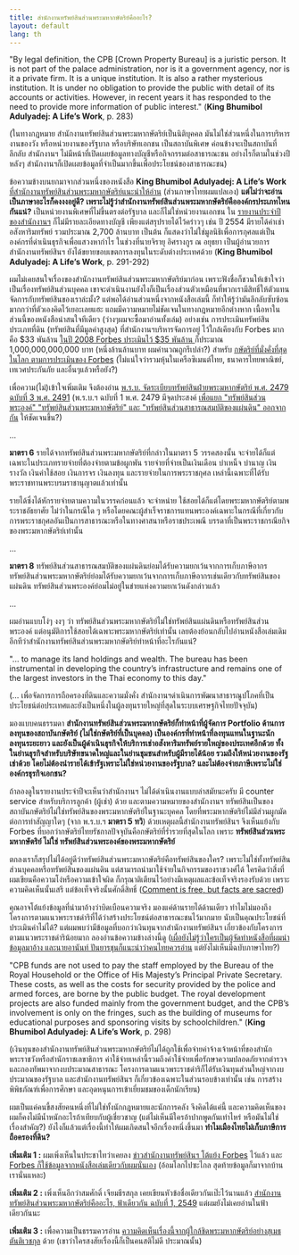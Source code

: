```yaml
---
title: สำนักงานทรัพย์สินส่วนพระมหากษัตริย์คืออะไร?
layout: default
lang: th
---
```


<p>"By legal definition, the CPB [Crown Property Bureau] is a juristic person. It is not part of the palace administration, nor is it a government agency, nor is it a private firm. It is a unique institution. It is also a rather mysterious institution. It is under no obligation to provide the public with detail of its accounts or activities. However, in recent years it has responded to the need to provide more information of public interest." (<strong>King Bhumibol Adulyadej: A Life’s Work</strong>, p. 283)</p>
<p>(ในทางกฎหมาย สำนักงานทรัพย์สินส่วนพระมหากษัตริย์เป็นนิติบุคคล มันไม่ใช่ส่วนหนึ่งในการบริหารงานของวัง หรือหน่วยงานของรัฐบาล หรือบริษัทเอกชน เป็นสถาบันพิเศษ ค่อนข้างจะเป็นสถาบันที่ลึกลับ สำนักงานฯ ไม่มีหน้าที่เปิดเผยข้อมูลทางบัญชีหรือกิจกรรมต่อสาธารณะชน อย่างไรก็ตามในช่วงปีหลังๆ สำนักงานฯก็เปิดเผยข้อมูลที่จำเป็นมากขึ้นเพื่อประโยชน์ของสาธารณะชน)</p>
<p>ข้อความข้างบนยกมาจากส่วนหนึ่งของหนังสือ <strong>King Bhumibol Adulyadej: A Life’s Work</strong> <a href="http://www.crownproperty.or.th/home/main2.php?sec=book">ที่สำนักงานทรัพย์สินส่วนพระมหากษัตริย์แนะนำให้อ่าน</a> (ส่วนภาษาไทยผมแปลเอง) <strong>แต่ไม่ว่าจะอ่านเป็นภาษาอะไรก็คงงงอยู่ดี? เพราะไม่รู้ว่าสำนักงานทรัพย์สินส่วนพระมหากษัตริย์คือองค์กรประเภทไหนกันแน่?</strong> เป็นหน่วยงานพิเศษที่ไม่ขึ้นตรงต่อรัฐบาล และก็ไม่ใช่หน่วยงานเอกชน ใน <a href="http://www.crownproperty.or.th/home/main2.php?sec=annual_report">รายงานประจำปีของสำนักงานฯ</a> ก็ไม่มีรายละเอียดทางบัญชี เพียงแต่สรุปรายได้ไว้คร่าวๆ เช่น ปี 2554 มีรายได้ค่าเช่าอสังหาริมทรัพย์ รวมประมาณ 2,700 ล้านบาท เป็นต้น ก็แสดงว่าไม่ใช่มูลนิธิเพื่อการกุศลแต่เป็นองค์กรที่ดำเนินธุรกิจเพื่อแสวงหากำไร ในช่วงที่นายจิรายุ อิศรางกูร ณ อยุธยา เป็นผู้อำนวยการ สำนักงานทรัพย์สินฯ ยังได้ขยายขอบเขตการลงทุนในระดับต่างประเทศด้วย (<strong>King Bhumibol Adulyadej: A Life’s Work</strong>, p. 291-292)</p>
<p>ผมไม่เคยสนใจเรื่องของสำนักงานทรัพย์สินส่วนพระมหากษัตริย์มาก่อน เพราะฟังชื่อก็ชวนให้เข้าใจว่าเป็นเรื่องทรัพย์สินส่วนบุคคล เขาจะดำเนินงานยังไงก็เป็นเรื่องส่วนตัวเหมือนที่พวกเรามีสิทธิ์ให้ตัวแทนจัดการกับทรัพย์สินของเราล่ะมั้ง? แต่พอได้อ่านส่วนหนึ่งจากหนังสือเล่มนี้ ก็ทำให้รู้ว่ามันลึกลับซับซ้อนมากกว่าที่ตัวเองคิดไว้เยอะเลยแฮะ แถมมีความหมายไม่ชัดเจนในทางกฎหมายอีกต่างหาก เนื้อหาในส่วนนี้ของหนังสือน่าสนใจทีเดียว (ว่างๆผมจะซื้อมาอ่านทั้งเล่ม) อย่างเช่น การประเมินทรัพย์สินประเภทที่ดิน (ทรัพย์สินที่มีมูลค่าสูงสุด) ที่สำนักงานฯบริหารจัดการอยู่ ไว้ใกล้เคียงกับ Forbes มาก คือ $33 พันล้าน <a href="http://www.forbes.com/global/2008/0901/032.html">ในปี 2008 Forbes ประเมินไว้ $35 พันล้าน </a> ก็ประมาณ 1,000,000,000,000 บาท (หนึ่งล้านล้านบาท ผมคำนวณถูกรึเปล่า?) สำหรับ <a href="http://www.forbes.com/sites/simonmontlake/2012/01/20/in-thailand-a-rare-peek-at-his-majestys-balance-sheet/">กษัตริย์ที่มั่งคั่งที่สุดในโลก ตามการประเมินของ Forbes</a> (ไม่แน่ใจว่ารวมหุ้นในเครือซิเมนต์ไทย, ธนาคารไทยพาณิชย์, เทเวศประกันภัย และอื่นๆแล้วหรือยัง?)</p>
<p>เพื่อความ(ไม่)เข้าใจเพิ่มเติม จึงต้องอ่าน <a href="http://www.kodmhai.com/m4/m4-4/h13/m1-9.html">พ.ร.บ. จัดระเบียบทรัพย์สินฝ่ายพระมหากษัตริย์ พ.ศ. 2479 ฉบับที่ 3 พ.ศ. 2491</a> (พ.ร.บ.ฯ ฉบับที่ 1 พ.ศ. 2479 มีจุดประสงค์ <a href="http://www.crownproperty.or.th/home/main2.php?sec=history">เพื่อแยก "ทรัพย์สินส่วนพระองค์" "ทรัพย์สินส่วนพระมหากษัตริย์" และ "ทรัพย์สินส่วนสาธารณสมบัติของแผ่นดิน" ออกจากกัน</a> ให้ชัดเจนขึ้น?)</p>
<p>...</p>
<p><strong>มาตรา 6</strong> รายได้จากทรัพย์สินส่วนพระมหากษัตริย์ที่กล่าวในมาตรา 5 วรรคสองนั้น จะจ่ายได้ก็แต่เฉพาะในประเภทรายจ่ายที่ต้องจ่ายตามข้อผูกพัน รายจ่ายที่จ่ายเป็นเงินเดือน บำเหน็จ บำนาญ เงินรางวัล เงินค่าใช้สอย เงินการจร เงินลงทุน และรายจ่ายในการพระราชกุศล เหล่านี้เฉพาะที่ได้รับพระราชทานพระบรมราชานุญาตแล้วเท่านั้น</p>
<p>รายได้ซึ่งได้หักรายจ่ายตามความในวรรคก่อนแล้ว จะจำหน่าย ใช้สอยได้ก็แต่โดยพระมหากษัตริย์ตามพระราชอัธยาศัย ไม่ว่าในกรณีใด ๆ หรือโดยคณะผู้สำเร็จราชการแทนพระองค์เฉพาะในกรณีที่เกี่ยวกับการพระราชกุศลอันเป็นการสาธารณะหรือในทางศาสนาหรือราชประเพณี บรรดาที่เป็นพระราชกรณียกิจของพระมหากษัตริย์เท่านั้น</p>
<p>...</p>
<p><strong>มาตรา 8</strong> ทรัพย์สินส่วนสาธารณสมบัติของแผ่นดินย่อมได้รับความยกเว้นจากการเก็บภาษีอากร ทรัพย์สินส่วนพระมหากษัตริย์ย่อมได้รับความยกเว้นจากการเก็บภาษีอากรเช่นเดียวกับทรัพย์สินของแผ่นดิน ทรัพย์สินส่วนพระองค์ย่อมไม่อยู่ในข่ายแห่งความยกเว้นดังกล่าวแล้ว</p>
<p>...</p>
<p>ผมอ่านแบบโง่ๆ งงๆ ว่า ทรัพย์สินส่วนพระมหากษัตริย์ไม่ใช่ทรัพย์สินแผ่นดินหรือทรัพย์สินส่วนพระองค์ แต่อนุมัติการใช้สอยได้เฉพาะพระมหากษัตริย์เท่านั้น เลยต้องย้อนกลับไปอ่านหนังสือเล่มเดิมอีกทีว่าสำนักงานทรัพย์สินส่วนพระมหากษัตริย์ทำหน้าที่อะไรกันแน่?</p>
<p>"... to manage its land holdings and wealth. The bureau has been instrumental in developing the country’s infrastructure and remains one of the largest investors in the Thai economy to this day." </p>
<p>(... เพื่อจัดการการถือครองที่ดินและความมั่งคั่ง สำนักงานฯดำเนินการพัฒนาสาธารณูปโภคที่เป็นประโยชน์ต่อประเทศและยังเป็นหนึ่งในผู้ลงทุนรายใหญ่ที่สุดในระบบเศรษฐกิจไทยปัจจุบัน)</p>
<p>มองแบบคนธรรมดา <strong>สำนักงานทรัพย์สินส่วนพระมหากษัตริย์ก็ทำหน้าที่ผู้จัดการ Portfolio ด้านการลงทุนของสถาบันกษัตริย์ (ไม่ใช่กษัตริย์ที่เป็นบุคคล) เป็นองค์กรที่ทำหน้าที่ลงทุนแทนในฐานะนักลงทุนระยะยาว และยังเป็นผู้ดำเนินธุรกิจให้บริการเช่าอสังหาริมทรัพย์รายใหญ่ของประเทศอีกด้วย ทั้งในย่านธุรกิจสำหรับบริษัทขนาดใหญ่และในย่านชุมชนสำหรับผู้มีรายได้น้อย รวมถึงให้หน่วยงานของรัฐเช่าด้วย โดยไม่ต้องนำรายได้เข้ารัฐเพราะไม่ใช่หน่วยงานของรัฐบาล? และไม่ต้องจ่ายภาษีเพราะไม่ใช่องค์กรธุรกิจเอกชน?</strong> </p>
<p>ถ้าลองดูในรายงานประจำปีจะเห็นว่าสำนักงานฯ ไม่ได้ดำเนินงานแบบล่าสมัยนะครับ มี counter service สำหรับบริการลูกค้า (ผู้เช่า) ด้วย และตามความหมายของสำนักงานฯ ทรัพย์สินเป็นของสถาบันกษัตริย์ไม่ใช่ทรัพย์สินของพระมหากษัตริย์ในฐานะบุคคล โดยที่พระมหากษัตริย์ไม่มีส่วนผูกมัดต่อการทำสัญญาใดๆ (จาก พ.ร.บ.ฯ <strong>มาตรา 5 ทวิ</strong>) ด้วยเหตุผลนี้สำนักงานทรัพย์สินฯ จึงเห็นแย้งกับ Forbes ที่บอกว่ากษัตริย์ไทยรัชกาลปัจจุบันคือกษัตริย์ที่ร่ำรวยที่สุดในโลก เพราะ <strong>ทรัพย์สินส่วนพระมหากษัตริย์ ไม่ใช่ ทรัพย์สินส่วนพระองค์ของพระมหากษัตริย์</strong></p>
<p>ตกลงเราก็สรุปไม่ได้อยู่ดีว่าทรัพย์สินส่วนพระมหากษัตริย์คือทรัพย์สินของใคร? เพราะไม่ใช่ทั้งทรัพย์สินส่วนบุคคลหรือทรัพย์สินของแผ่นดิน แต่สามารถนำมาใช้จ่ายในกิจกรรมของราชวงศ์ได้ ใครคิดว่าสิ่งที่ผมเขียนคือความโง่หรือความเข้าใจผิด ก็กรุณาติเตียนไว้อย่างมีเหตุผลและข้อเท็จจริงรองรับด้วย เพราะความคิดเห็นนั้นเสรี แต่ข้อเท็จจริงนั้นศักดิ์สิทธิ์ (<a href="http://www.guardian.co.uk/commentisfree/2002/nov/29/1">Comment is free, but facts are sacred</a>) </p>
<p>คุณอาจโต้แย้งข้อมูลที่นำมาอ้างว่าบิดเบือนความจริง มองแค่ด้านรายได้ด้านเดียว ทำไมไม่มองถึงโครงการตามแนวพระราชดำริที่ได้ว่าสร้างประโยชน์ต่อสาธารณะชนไว้มากมาย นับเป็นคุณประโยชน์ที่ประเมินค่าไม่ได้? แต่ผมพบว่ามีข้อมูลที่บอกว่าเงินทุนจากสำนักงานทรัพย์สินฯ เกี่ยวข้องกับโครงการตามแนวพระราชดำริน้อยมาก ลองอ่านข้อความข้างล่างนี้ดู  (<a href="http://www.manager.co.th/Politics/ViewNews.aspx?NewsID=9540000152131">เผื่อยังไม่รู้ว่าใครเป็นผู้จัดทำหนังสือที่ผมนำข้อมูลมาอ้าง และนายอานันท์ ปันยารชุนก็แนะนำว่าคนไทยควรอ่าน</a> แต่ยังไม่เห็นมีฉบับภาษาไทย?)</p>
<p>"CPB funds are not used to pay the staff employed by the Bureau of the Royal Household or the Office of His Majesty’s Principal Private Secretary. These costs, as well as the costs for security provided by the police and armed forces, are borne by the public budget. The royal development projects are also funded mainly from the government budget, and the CPB’s involvement is only on the fringes, such as the building of museums for educational purposes and sponsoring visits by schoolchildren." (<strong>King Bhumibol Adulyadej: A Life’s Work</strong>, p. 298)</p>
<p>(เงินทุนของสำนักงานทรัพย์สินส่วนพระมหากษัตริย์ไม่ได้ถูกใช้เพื่อจ่ายค่าจ้างเจ้าหน้าที่ของสำนักพระราชวังหรือสำนักราชเลขาธิการ ค่าใช้จ่ายเหล่านี้รวมถึงค่าใช้จ่ายเพื่อรักษาความปลอดภัยจากตำรวจและกองทัพมาจากงบประมาณสาธารณะ โครงการตามแนวพระราชดำริก็ได้รับเงินทุนส่วนใหญ่จากงบประมาณของรัฐบาล และสำนักงานทรัพย์สินฯ ก็เกี่ยวข้องเฉพาะในส่วนรอบข้างเท่านั้น เช่น การสร้างพิพิธภัณฑ์เพื่อการศึกษา และอุดหนุนการเข้าเยี่ยมชมของเด็กนักเรียน)</p>
<p>ผมเป็นแค่คนขี้สงสัยคนหนึ่งที่ไม่ใช่ทั้งนักกฎหมายและนักการคลัง จึงคิดได้แค่นี้ และความคิดเห็นของผมก็คงไม่มีน้ำหนักอะไรถ้าเทียบกับผู้เชี่ยวชาญ (แต่ไม่เห็นมีใครอ้าปากพูดกันเท่าไหร่ หรือมันไม่ใช่เรื่องสำคัญ?) ยังไงก็แล้วแต่เรื่องนี้ทำให้ผมเกิดสนใจอีกเรื่องหนึ่งขึ้นมา <strong>ทำไมเมืองไทยไม่เก็บภาษีการถือครองที่ดิน?</strong></p>
<p><strong>เพิ่มเติม 1 :</strong> ผมเพิ่งเห็นในประชาไทว่าเคยลง <a href="http://prachatai.com/journal/2011/06/35513">ข่าวสำนักงานทรัพย์สินฯ โต้แย้ง Forbes</a> ไว้แล้ว และ <a href="http://prachatai.com/journal/2012/01/38952">Forbes ก็ใช้ข้อมูลจากหนังสือเล่มเดียวกับผมนั่นเอง</a> (อ้อมโลกไปซะไกล สุดท้ายข้อมูลก็มาจากบ้านเรานั่นแหละ) </p>
<p><strong>เพิ่มเติม 2 :</strong> เพิ่งเห็นอีกว่าสมศักดิ์ เจียมธีรสกุล เคยเขียนหัวข้อชื่อเดียวกันเป๊ะไว้นานแล้ว <a href="http://www.sameskybooks.net/journal/magfah13/">สำนักงานทรัพย์สินส่วนพระมหากษัตริย์คืออะไร, ฟ้าเดียวกัน ฉบับที่ 1, 2549</a> แต่ผมยังไม่เคยอ่านในฟ้าเดียวกันนะ</p>
<p><strong>เพิ่มเติม 3 :</strong> เพื่อความเป็นธรรมควรอ่าน <a href="http://www.matichon.co.th/news_detail.php?newsid=1298463206&amp;grpid=01&amp;catid=02">ความคิดเห็นเรื่องนี้จากผู้ใกล้ชิดพระมหากษัตริย์อย่างสุเมธ ตันติเวชกุล</a> ด้วย (เขาว่าใครสงสัยเรื่องนี้ก็เป็นคนสติไม่ดี ประมาณนั้น)</p>
